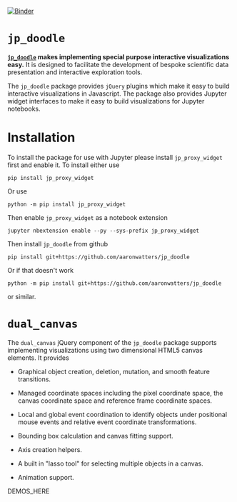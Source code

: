 
[![Binder](https://mybinder.org/badge.svg)](https://mybinder.org/v2/gh/AaronWatters/jp_doodle/master)

# `jp_doodle`

<b><code><a href="https://github.com/AaronWatters/jp_doodle">jp_doodle</a></em></code>
makes implementing special purpose interactive visualizations easy.</b>
It is designed to facilitate the development of bespoke scientific data presentation
and interactive exploration tools.

The `jp_doodle` package provides `jQuery` plugins which make it easy to build
interactive visualizations in Javascript.  The package also provides Jupyter widget
interfaces to make it easy to build visualizations for Jupyter notebooks.

# Installation

To install the package for use with Jupyter please install
`jp_proxy_widget` first and enable it.  To install either use

```
pip install jp_proxy_widget
```

Or use

```
python -m pip install jp_proxy_widget
```

Then enable `jp_proxy_widget` as a notebook extension

```
jupyter nbextension enable --py --sys-prefix jp_proxy_widget
```

Then install `jp_doodle` from github

```
pip install git+https://github.com/aaronwatters/jp_doodle
```

Or if that doesn't work

```
python -m pip install git+https://github.com/aaronwatters/jp_doodle
```

or similar.

# `dual_canvas`

The `dual_canvas` jQuery component of the `jp_doodle` package supports implementing
visualizations using two dimensional HTML5 canvas elements.  It provides

- Graphical object creation, deletion, mutation, and smooth feature transitions.

- Managed coordinate spaces including the pixel coordinate space, the canvas coordinate space
and reference frame coordinate spaces.

- Local and global event coordination to identify objects under positional mouse events and
relative event coordinate transformations.

- Bounding box calculation and canvas fitting support.

- Axis creation helpers.

- A built in "lasso tool" for selecting multiple objects in a canvas.

- Animation support.

DEMOS_HERE

